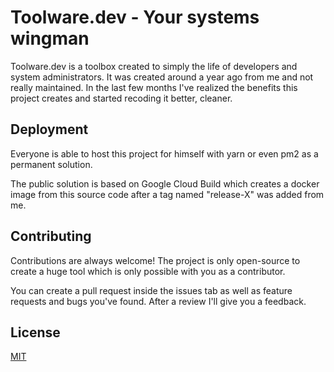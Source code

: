 
# Toolware.dev - Your systems wingman

Toolware.dev is a toolbox created to simply the life of developers and system administrators. It was created around a year ago from me and not really maintained. In the last few months I've realized the benefits this project creates and started recoding it better, cleaner. 


## Deployment

Everyone is able to host this project for himself with yarn or even pm2 as a permanent solution. 

The public solution is based on Google Cloud Build which creates a docker image from this source code after a tag named "release-X" was added from me.



## Contributing

Contributions are always welcome! The project is only open-source to create a huge tool which is only possible with you as a contributor.

You can create a pull request inside the issues tab as well as feature requests and bugs you've found. After a review I'll give you a feedback.  
## License

[MIT](https://choosealicense.com/licenses/mit/)

